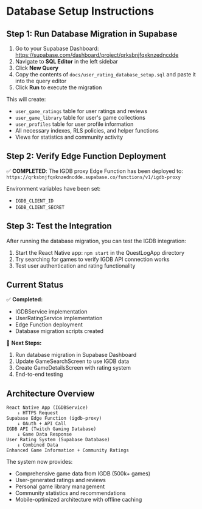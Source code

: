 # Database Setup Instructions

## Step 1: Run Database Migration in Supabase

1. Go to your Supabase Dashboard: https://supabase.com/dashboard/project/qrksbnjfqxknzedncdde
2. Navigate to **SQL Editor** in the left sidebar
3. Click **New Query**
4. Copy the contents of `docs/user_rating_database_setup.sql` and paste it into the query editor
5. Click **Run** to execute the migration

This will create:
- `user_game_ratings` table for user ratings and reviews
- `user_game_library` table for user's game collections
- `user_profiles` table for user profile information
- All necessary indexes, RLS policies, and helper functions
- Views for statistics and community activity

## Step 2: Verify Edge Function Deployment

✅ **COMPLETED**: The IGDB proxy Edge Function has been deployed to:
`https://qrksbnjfqxknzedncdde.supabase.co/functions/v1/igdb-proxy`

Environment variables have been set:
- `IGDB_CLIENT_ID`
- `IGDB_CLIENT_SECRET`

## Step 3: Test the Integration

After running the database migration, you can test the IGDB integration:

1. Start the React Native app: `npm start` in the QuestLogApp directory
2. Try searching for games to verify IGDB API connection works
3. Test user authentication and rating functionality

## Current Status

✅ **Completed:**
- IGDBService implementation
- UserRatingService implementation
- Edge Function deployment
- Database migration scripts created

🔄 **Next Steps:**
1. Run database migration in Supabase Dashboard
2. Update GameSearchScreen to use IGDB data
3. Create GameDetailsScreen with rating system
4. End-to-end testing

## Architecture Overview

```
React Native App (IGDBService)
    ↓ HTTPS Request
Supabase Edge Function (igdb-proxy)
    ↓ OAuth + API Call
IGDB API (Twitch Gaming Database)
    ↓ Game Data Response
User Rating System (Supabase Database)
    ↓ Combined Data
Enhanced Game Information + Community Ratings
```

The system now provides:
- Comprehensive game data from IGDB (500k+ games)
- User-generated ratings and reviews
- Personal game library management
- Community statistics and recommendations
- Mobile-optimized architecture with offline caching